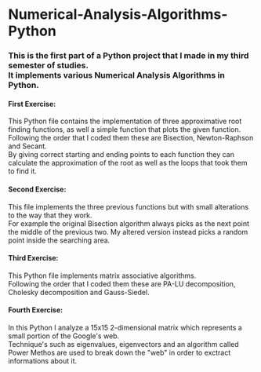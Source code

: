 # Numerical-Analysis-Algorithms-Python

### This is the first part of a Python project that I made in my third semester of studies. <br> It implements various Numerical Analysis Algorithms in Python.
#### First Exercise:
This Python file contains the implementation of three approximative root finding functions, as well a simple function that plots the given function.
<br>
Following the order that I coded them these are Bisection, Newton-Raphson and Secant. <br>
By giving correct starting and ending points to each function they can calculate the approximation of the root as well as the loops that took them to find it.
<br>
#### Second Exercise:
This file implements the three previous functions but with small alterations to the way that they work. <br>
For example the original Bisection algorithm always picks as the next point the middle of the previous two. My altered version instead picks a random point
inside the searching area.
<br>
#### Third Exercise:
This Python file implements matrix associative algorithms. <br>
Following the order that I coded them these are PA-LU decomposition, Cholesky decomposition and Gauss-Siedel.
<br>
#### Fourth Exercise:
In this Python I analyze a 15x15 2-dimensional matrix which represents a small portion of the Google's web. <br>
Technique's such as eigenvalues, eigenvectors and an algorithm called Power Methos are used to break down the "web" in order to 
exctract informations about it.
